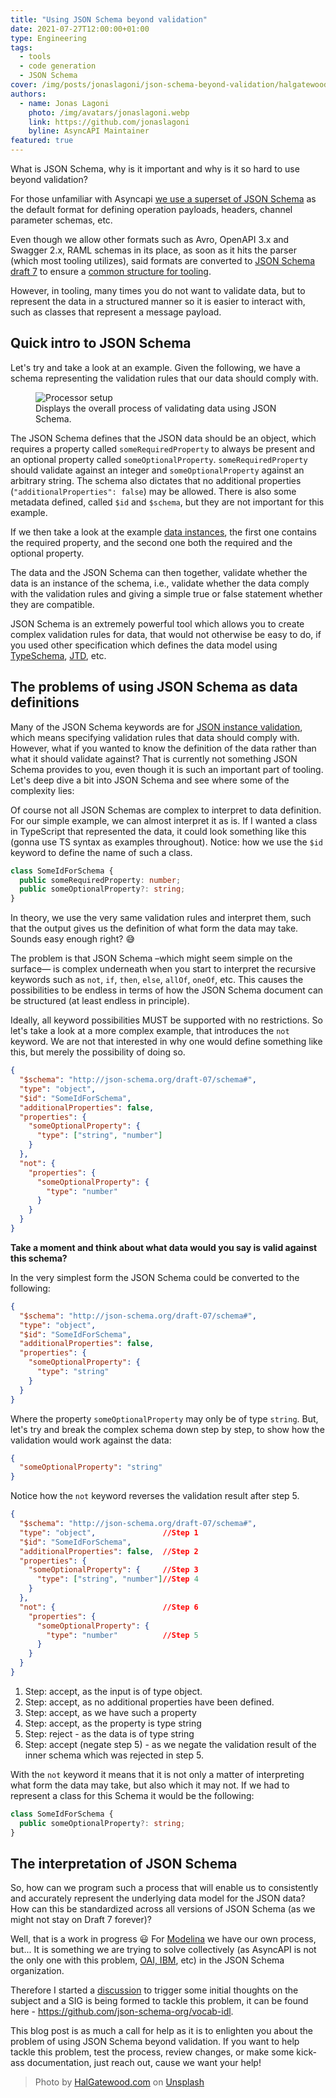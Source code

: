 ```yaml
---
title: "Using JSON Schema beyond validation"
date: 2021-07-27T12:00:00+01:00
type: Engineering
tags:
  - tools
  - code generation
  - JSON Schema
cover: /img/posts/jonaslagoni/json-schema-beyond-validation/halgatewood-com-QM9yzAoX-GQ-unsplash.webp
authors:
  - name: Jonas Lagoni
    photo: /img/avatars/jonaslagoni.webp
    link: https://github.com/jonaslagoni
    byline: AsyncAPI Maintainer
featured: true
---
```


What is JSON Schema, why is it important and why is it so hard to use beyond validation? 

For those unfamiliar with Asyncapi [we use a superset of JSON Schema](https://www.asyncapi.com/docs/specifications/2.0.0#schemaObject) as the default format for defining operation payloads, headers, channel parameter schemas, etc.

Even though we allow other formats such as Avro, OpenAPI 3.x and Swagger 2.x, RAML schemas in its place, as soon as it hits the parser (which most tooling utilizes), said formats are converted to [JSON Schema draft 7](https://json-schema.org/specification-links.html#draft-7) to ensure a [common structure for tooling](https://github.com/asyncapi/parser-js/blob/826b36922260254ba23d162cda309fc72f552c49/lib/models/message.js#L20). 

However, in tooling, many times you do not want to validate data, but to represent the data in a structured manner so it is easier to interact with, such as classes that represent a message payload.

## Quick intro to JSON Schema

Let's try and take a look at an example. Given the following, we have a schema representing the validation rules that our data should comply with. 

<figure>
  <img src="../img/posts/jonaslagoni/json-schema-beyond-validation/json-schema-process.webp" title="Processor setup"/>
  <figcaption className="text-center text-gray-400 text-sm">Displays the overall process of validating data using JSON Schema.</figcaption>
</figure>

The JSON Schema defines that the JSON data should be an object, which requires a property called `someRequiredProperty` to always be present and an optional property called `someOptionalProperty`. `someRequiredProperty` should validate against an integer and `someOptionalProperty` against an arbitrary string. The schema also dictates that no additional properties (`"additionalProperties": false`) may be allowed. There is also some metadata defined, called `$id` and `$schema`, but they are not important for this example.

If we then take a look at the example [data instances](https://datatracker.ietf.org/doc/html/draft-handrews-json-schema-01#section-4.2), the first one contains the required property, and the second one both the required and the optional property.

The data and the JSON Schema can then together, validate whether the data is an instance of the schema, i.e., validate whether the data comply with the validation rules and giving a simple true or false statement whether they are compatible.

JSON Schema is an extremely powerful tool which allows you to create complex validation rules for data, that would not otherwise be easy to do, if you used other specification which defines the data model using [TypeSchema](https://typeschema.org/), [JTD](https://datatracker.ietf.org/doc/html/rfc8927), etc.

## The problems of using JSON Schema as data definitions

Many of the JSON Schema keywords are for [JSON instance validation](https://datatracker.ietf.org/doc/html/draft-handrews-json-schema-validation-01), which means specifying validation rules that data should comply with. However, what if you wanted to know the definition of the data rather than what it should validate against? That is currently not something JSON Schema provides to you, even though it is such an important part of tooling. Let's deep dive a bit into JSON Schema and see where some of the complexity lies:

Of course not all JSON Schemas are complex to interpret to data definition. For our simple example, we can almost interpret it as is. If I wanted a class in TypeScript that represented the data, it could look something like this (gonna use TS syntax as examples throughout). Notice: how we use the `$id` keyword to define the name of such a class.

```ts
class SomeIdForSchema {
  public someRequiredProperty: number;
  public someOptionalProperty?: string;
}
```

In theory, we use the very same validation rules and interpret them, such that the output gives us the definition of what form the data may take. Sounds easy enough right? :sweat_smile:

The problem is that JSON Schema –which might seem simple on the surface— is complex underneath when you start to interpret the recursive keywords such as `not`, `if`, `then`, `else`, `allOf`, `oneOf`, etc. This causes the possibilities to be endless in terms of how the JSON Schema document can be structured (at least endless in principle).

Ideally, all keyword possibilities MUST be supported with no restrictions. So let's take a look at a more complex example, that introduces the `not` keyword. We are not that interested in why one would define something like this, but merely the possibility of doing so.

```json
{
  "$schema": "http://json-schema.org/draft-07/schema#",
  "type": "object",
  "$id": "SomeIdForSchema",
  "additionalProperties": false,
  "properties": {
    "someOptionalProperty": {
      "type": ["string", "number"]
    } 
  },
  "not": {
    "properties": {
      "someOptionalProperty": {
        "type": "number"
      } 
    }
  }
}
```

**Take a moment and think about what data would you say is valid against this schema?**

In the very simplest form the JSON Schema could be converted to the following:
```json
{
  "$schema": "http://json-schema.org/draft-07/schema#",
  "type": "object",
  "$id": "SomeIdForSchema",
  "additionalProperties": false,
  "properties": {
    "someOptionalProperty": {
      "type": "string"
    } 
  }
}
```
Where the property `someOptionalProperty` may only be of type `string`. But, let's try and break the complex schema down step by step, to show how the validation would work against the data:
```json
{
  "someOptionalProperty": "string"
}
```
Notice how the `not` keyword reverses the validation result after step 5.
```json
{
  "$schema": "http://json-schema.org/draft-07/schema#", 
  "type": "object",               //Step 1 
  "$id": "SomeIdForSchema", 
  "additionalProperties": false,  //Step 2 
  "properties": { 
    "someOptionalProperty": {     //Step 3
      "type": ["string", "number"]//Step 4
    } 
  },
  "not": {                        //Step 6
    "properties": {
      "someOptionalProperty": { 
        "type": "number"          //Step 5
      } 
    }
  }
}
```

1. Step: accept, as the input is of type object.
2. Step: accept, as no additional properties have been defined.
3. Step: accept, as we have such a property
4. Step: accept, as the property is type string
5. Step: reject - as the data is of type string
6. Step: accept (negate step 5) - as we negate the validation result of the inner schema which was rejected in step 5. 

With the `not` keyword it means that it is not only a matter of interpreting what form the data may take, but also which it may not. If we had to represent a class for this Schema it would be the following:
```ts
class SomeIdForSchema {
  public someOptionalProperty?: string;
}
``` 
## The interpretation of JSON Schema

So, how can we program such a process that will enable us to consistently and accurately represent the underlying data model for the JSON data? How can this be standardized across all versions of JSON Schema (as we might not stay on Draft 7 forever)? 

Well, that is a work in progress :smiley: For [Modelina](github.com/asyncapi/modelina) we have our own process, but... It is something we are trying to solve collectively (as AsyncAPI is not the only one with this problem, [OAI, IBM](https://github.com/OAI/OpenAPI-Specification/issues/2542), etc) in the JSON Schema organization. 

Therefore I started a [discussion](https://github.com/json-schema-org/community/discussions/18) to trigger some initial thoughts on the subject and a SIG is being formed to tackle this problem, it can be found here - https://github.com/json-schema-org/vocab-idl.

This blog post is as much a call for help as it is to enlighten you about the problem of using JSON Schema beyond validation. If you want to help tackle this problem, test the process, review changes, or make some kick-ass documentation, just reach out, cause we want your help! 

> Photo by <a href="https://unsplash.com/@halacious?utm_source=unsplash&utm_medium=referral&utm_content=creditCopyText">HalGatewood.com</a> on <a href="https://unsplash.com/s/photos/cable?utm_source=unsplash&utm_medium=referral&utm_content=creditCopyText">Unsplash</a>
  
